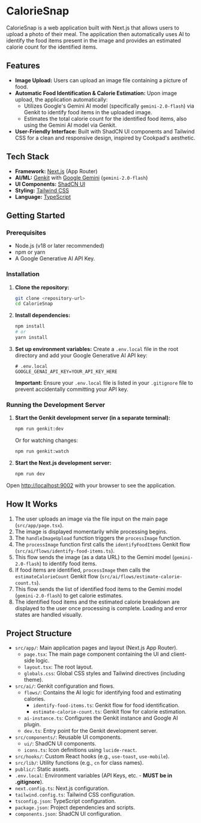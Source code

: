 # CalorieSnap

CalorieSnap is a web application built with Next.js that allows users to upload a photo of their meal. The application then automatically uses AI to identify the food items present in the image and provides an estimated calorie count for the identified items.

## Features

-   **Image Upload:** Users can upload an image file containing a picture of food.
-   **Automatic Food Identification & Calorie Estimation:** Upon image upload, the application automatically:
    -   Utilizes Google's Gemini AI model (specifically `gemini-2.0-flash`) via Genkit to identify food items in the uploaded image.
    -   Estimates the total calorie count for the identified food items, also using the Gemini AI model via Genkit.
-   **User-Friendly Interface:** Built with ShadCN UI components and Tailwind CSS for a clean and responsive design, inspired by Cookpad's aesthetic.

## Tech Stack

-   **Framework:** [Next.js](https://nextjs.org/) (App Router)
-   **AI/ML:** [Genkit](https://firebase.google.com/docs/genkit) with [Google Gemini](https://ai.google.dev/docs/gemini_api_overview) (`gemini-2.0-flash`)
-   **UI Components:** [ShadCN UI](https://ui.shadcn.com/)
-   **Styling:** [Tailwind CSS](https://tailwindcss.com/)
-   **Language:** [TypeScript](https://www.typescriptlang.org/)

## Getting Started

### Prerequisites

-   Node.js (v18 or later recommended)
-   npm or yarn
-   A Google Generative AI API Key.

### Installation

1.  **Clone the repository:**
    ```bash
    git clone <repository-url>
    cd CalorieSnap
    ```

2.  **Install dependencies:**
    ```bash
    npm install
    # or
    yarn install
    ```

3.  **Set up environment variables:**
    Create a `.env.local` file in the root directory and add your Google Generative AI API key:
    ```env
    # .env.local
    GOOGLE_GENAI_API_KEY=YOUR_API_KEY_HERE
    ```
    **Important:** Ensure your `.env.local` file is listed in your `.gitignore` file to prevent accidentally committing your API key.

### Running the Development Server

1.  **Start the Genkit development server (in a separate terminal):**
    ```bash
    npm run genkit:dev
    ```
    Or for watching changes:
    ```bash
    npm run genkit:watch
    ```

2.  **Start the Next.js development server:**
    ```bash
    npm run dev
    ```

Open [http://localhost:9002](http://localhost:9002) with your browser to see the application.

## How It Works

1.  The user uploads an image via the file input on the main page (`src/app/page.tsx`).
2.  The image is displayed momentarily while processing begins.
3.  The `handleImageUpload` function triggers the `processImage` function.
4.  The `processImage` function first calls the `identifyFoodItems` Genkit flow (`src/ai/flows/identify-food-items.ts`).
5.  This flow sends the image (as a data URL) to the Gemini model (`gemini-2.0-flash`) to identify food items.
6.  If food items are identified, `processImage` then calls the `estimateCalorieCount` Genkit flow (`src/ai/flows/estimate-calorie-count.ts`).
7.  This flow sends the list of identified food items to the Gemini model (`gemini-2.0-flash`) to get calorie estimates.
8.  The identified food items and the estimated calorie breakdown are displayed to the user once processing is complete. Loading and error states are handled visually.

## Project Structure

-   `src/app/`: Main application pages and layout (Next.js App Router).
    -   `page.tsx`: The main page component containing the UI and client-side logic.
    -   `layout.tsx`: The root layout.
    -   `globals.css`: Global CSS styles and Tailwind directives (including theme).
-   `src/ai/`: Genkit configuration and flows.
    -   `flows/`: Contains the AI logic for identifying food and estimating calories.
        -   `identify-food-items.ts`: Genkit flow for food identification.
        -   `estimate-calorie-count.ts`: Genkit flow for calorie estimation.
    -   `ai-instance.ts`: Configures the Genkit instance and Google AI plugin.
    -   `dev.ts`: Entry point for the Genkit development server.
-   `src/components/`: Reusable UI components.
    -   `ui/`: ShadCN UI components.
    -   `icons.ts`: Icon definitions using `lucide-react`.
-   `src/hooks/`: Custom React hooks (e.g., `use-toast`, `use-mobile`).
-   `src/lib/`: Utility functions (e.g., `cn` for class names).
-   `public/`: Static assets.
-   `.env.local`: Environment variables (API Keys, etc. - **MUST be in .gitignore**).
-   `next.config.ts`: Next.js configuration.
-   `tailwind.config.ts`: Tailwind CSS configuration.
-   `tsconfig.json`: TypeScript configuration.
-   `package.json`: Project dependencies and scripts.
-   `components.json`: ShadCN UI configuration.
